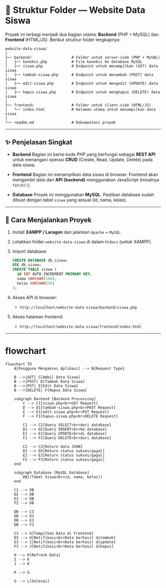 # 📂 Struktur Folder — Website Data Siswa

Proyek ini terbagi menjadi dua bagian utama: **Backend** (PHP + MySQL) dan **Frontend** (HTML/JS).
Berikut struktur folder lengkapnya:

```
website-data-siswa/
│
├── backend/                  # Folder untuk server-side (PHP + MySQL)
│   ├── koneksi.php           # File koneksi ke database MySQL
│   ├── siswa.php             # Endpoint untuk menampilkan (GET) data siswa
│   ├── tambah-siswa.php      # Endpoint untuk menambah (POST) data siswa
│   ├── edit-siswa.php        # Endpoint untuk mengedit (UPDATE) data siswa
│   ├── hapus-siswa.php       # Endpoint untuk menghapus (DELETE) data siswa
│
├── frontend/                 # Folder untuk client-side (HTML/JS)
│   └── index.html            # Halaman utama untuk menampilkan data siswa
│
└── readme.md                 # Dokumentasi proyek
```

---

## ✨ Penjelasan Singkat

* **Backend**
  Bagian ini berisi kode PHP yang berfungsi sebagai **REST API** untuk menangani operasi **CRUD** (Create, Read, Update, Delete) pada data siswa.

* **Frontend**
  Bagian ini menampilkan data siswa di browser. Frontend akan mengambil data dari **API (backend)** menggunakan JavaScript (misalnya `fetch()`).

* **Database**
  Proyek ini menggunakan **MySQL**. Pastikan database sudah dibuat dengan tabel `siswa` yang sesuai (id, nama, kelas).

---

## 🚀 Cara Menjalankan Proyek

1. Install **XAMPP / Laragon** dan jalankan `Apache` + `MySQL`.
2. Letakkan folder `website-data-siswa` di dalam `htdocs` (untuk XAMPP).
3. Import database:

   ```sql
   CREATE DATABASE db_siswa;
   USE db_siswa;
   CREATE TABLE siswa (
     id INT AUTO_INCREMENT PRIMARY KEY,
     nama VARCHAR(100),
     kelas VARCHAR(50)
   );
   ```
4. Akses API di browser:

   * `http://localhost/website-data-siswa/backend/siswa.php`
5. Akses halaman frontend:

   * `http://localhost/website-data-siswa/frontend/index.html`

---

# flowchart

```mermaid
flowchart TD
    A[Pengguna Mengakses Aplikasi] --> B{Request Type}
    
    B -->|GET| C[Ambil Data Siswa]
    B -->|POST| D[Tambah Data Siswa]
    B -->|PUT| E[Edit Data Siswa]
    B -->|DELETE| F[Hapus Data Siswa]
    
    subgraph Backend [Backend Processing]
        C --> C1[siswa.php<br>GET Request]
        D --> D1[tambah-siswa.php<br>POST Request]
        E --> E1[edit-siswa.php<br>PUT Request]
        F --> F1[hapus-siswa.php<br>DELETE Request]
        
        C1 --> C2[Query SELECT<br>dari database]
        D1 --> D2[Query INSERT<br>ke database]
        E1 --> E2[Query UPDATE<br>di database]
        F1 --> F2[Query DELETE<br>dari database]
        
        C2 --> C3[Return data JSON]
        D2 --> D3[Return status sukses/gagal]
        E2 --> E3[Return status sukses/gagal]
        F2 --> F3[Return status sukses/gagal]
    end
    
    subgraph Database [MySQL Database]
        DB[(Tabel Siswa<br>id, nama, kelas)]
    end
    
    C2 --> DB
    D2 --> DB
    E2 --> DB
    F2 --> DB
    
    DB --> C3
    DB --> D3
    DB --> E3
    DB --> F3
    
    C3 --> G[Tampilkan Data di Frontend]
    D3 --> H[Notifikasi<br>Data berhasil ditambah]
    E3 --> I[Notifikasi<br>Data berhasil diupdate]
    F3 --> J[Notifikasi<br>Data berhasil dihapus]
    
    H --> K[Refresh Data]
    I --> K
    J --> K
    
    K --> G
    
    G --> L[Selesai]
```